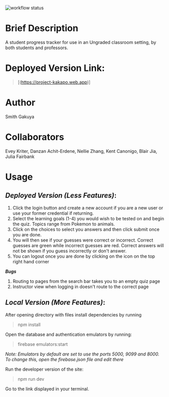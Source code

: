 ![workflow status](https://github.com/csci0312-f22/project-kakapo/actions/workflows/node.js.yml/badge.svg)

# __Brief Description__
A student progress tracker for use in an Ungraded classroom setting, by both students and professors.

# __Deployed Version Link__:
> [(https://project-kakapo.web.app)]

# __Author__
Smith Gakuya

# __Collaborators__
Evey Kriter, Danzan Achit-Erdene, Nellie Zhang, Kent Canonigo, Blair Jia, Julia Fairbank

# __Usage__
## ***Deployed Version (Less Features)***:

1. Click the login button and create a new account if you are a new user or use your former credential if returning.
2. Select the learning goals (1-4) you would wish to be tested on and begin the quiz. Topics range from Pokemon to animals.
3. Click on the choices to select you answers and then click submit once you are done. 
4. You will then see if your guesses were correct or incorrect. Correct guesses are green while incorrect guesses are red. Correct answers will not be shown if you guess incorrectly or don't answer.
5. You can logout once you are done by clicking on the icon on the top right hand corner

***Bugs***
1. Routing to pages from the search bar takes you to an empty quiz page
2. Instructor view when logging in doesn't route to the correct page

## ***Local Version (More Features)***:
After opening directory with files install dependencies by running
> npm install

Open the database and authentication emulators by running:
> firebase emulators:start

*Note: Emulators by default are set to use the ports 5000, 9099 and 8000. To change this, open the firebase.json file and edit there*

Run the developer version of the site:
> npm run dev

Go to the link displayed in your terminal.


